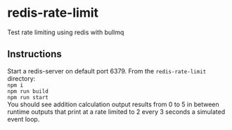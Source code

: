 # redis-rate-limit
Test rate limiting using redis with bullmq

## Instructions
Start a redis-server on default port 6379. From the `redis-rate-limit` directory: <br>
`npm i` <br>
`npm run build` <br>
`npm run start` <br>
You should see addition calculation output results from 0 to 5 in between runtime outputs that print at a rate limited to 2 every 3 seconds a simulated event loop.
